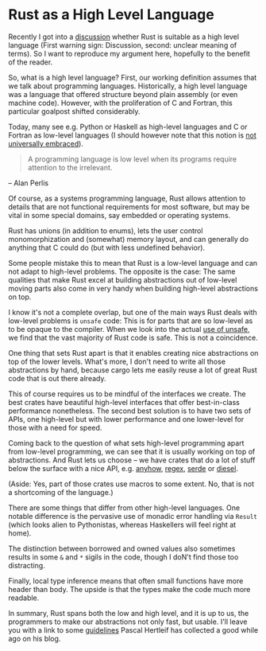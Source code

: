 # Rust as a High Level Language

Recently I got into a [discussion] whether Rust is suitable as a high level
language (First warning sign: Discussion, second: unclear meaning of terms). So
I want to reproduce my argument here, hopefully to the benefit of the reader.

So, what is a high level language? First, our working definition assumes that
we talk about programming languages. Historically, a high level language was a
language that offered structure beyond plain assembly (or even machine code).
However, with the proliferation of C and Fortran, this particular goalpost
shifted considerably.

Today, many see e.g. Python or Haskell as high-level languages and C or Fortran
as low-level languages (I should however note that this notion is 
[not universally embraced]).

> A programming language is low level when its programs require attention to 
> the irrelevant.

– Alan Perlis

Of course, as a systems programming language, Rust allows attention to details
that are not functional requirements for most software, but may be vital in
some special domains, say embedded or operating systems.

Rust has unions (in addition to enums), lets the user control monomorphization
and (somewhat) memory layout, and can generally do anything that C could do
(but with less undefined behavior).

Some people mistake this to mean that Rust is a low-level language and can not
adapt to high-level problems. The opposite is the case: The same qualities that
make Rust excel at building abstractions out of low-level moving parts also
come in very handy when building high-level abstractions on top.

I know it's not a complete overlap, but one of the main ways Rust deals with 
low-level problems is `unsafe` code: This is for parts that are so low-level as
to be opaque to the compiler. When we look into the actual [use of unsafe], we
find that the vast majority of Rust code is safe. This is not a coincidence.

One thing that sets Rust apart is that it enables creating nice abstractions on 
top of the lower levels. What's more, I don't need to write all those 
abstractions by hand, because cargo lets me easily reuse a lot of great Rust 
code that is out there already.

This of course requires us to be mindful of the interfaces we create. The best 
crates have beautiful high-level interfaces that offer best-in-class 
performance nonetheless. The second best solution is to have two sets of APIs, 
one high-level but with lower performance and one lower-level for those with a 
need for speed.

Coming back to the question of what sets high-level programming apart from 
low-level programming, we can see that it is usually working on top of 
abstractions. And Rust lets us choose – we have crates that do a lot of stuff 
below the surface with a nice API, e.g. [anyhow], [regex], [serde] or [diesel].

(Aside: Yes, part of those crates use macros to some extent. No, that is not a 
shortcoming of the language.)

There are some things that differ from other high-level languages. One notable
difference is the pervasive use of monadic error handling via `Result` (which
looks alien to Pythonistas, whereas Haskellers will feel right at home).

The distinction between borrowed and owned values also sometimes results in
some `&` and `*` sigils in the code, though I doN't find those too distracting.

Finally, local type inference means that often small functions have more header 
than body. The upside is that the types make the code much more readable.

In summary, Rust spans both the low and high level, and it is up to us, the 
programmers to make our abstractions not only fast, but usable. I'll leave you 
with a link to some [guidelines] Pascal Hertleif has collected a good while 
ago on his blog.

[discussion]: https://twitter.com/jdegoes/status/1265764773309886465
[not universally embraced]: https://queue.acm.org/detail.cfm?id=3212479 "C is not a low level language"
[use of unsafe]: https://www.reddit.com/r/rust/comments/g0wu9b/percentage_of_unsafe_code_per_crate_for/
[anyhow]: https://docs.rs/anyhow
[regex]: https://docs.rs/regex
[serde]: https://docs.rs/serde
[diesel]: https://diesel.rs
[guidelines]: https://deterministic.space/elegant-apis-in-rust.html
